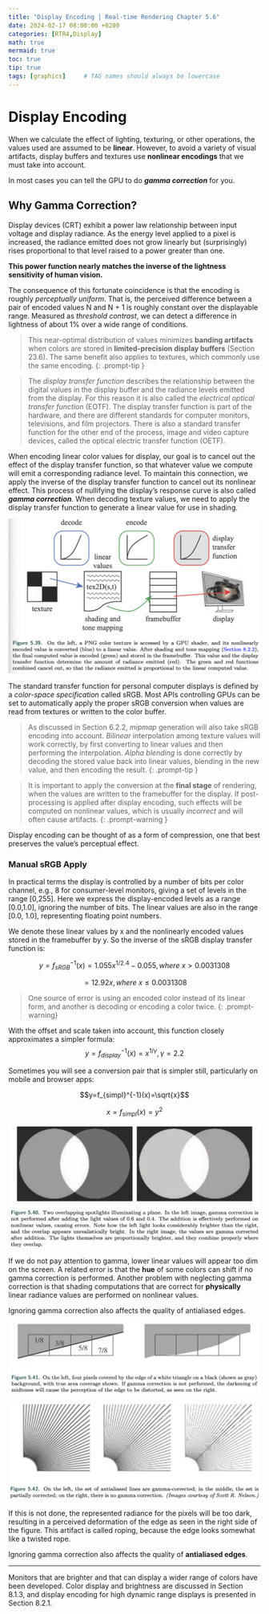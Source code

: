 ```yaml
---
title: "Display Encoding | Real-time Rendering Chapter 5.6"
date: 2024-02-17 08:00:00 +0200
categories: [RTR4,Display]
math: true
mermaid: true
toc: true
tip: true
tags: [graphics]     # TAG names should always be lowercase
---
```

# Display Encoding
When we calculate the effect of lighting, texturing, or other operations, the values used are assumed to be **linear**.
However, to avoid a variety of visual artifacts, display buffers and textures use **nonlinear encodings** that we must take into account.

In most cases you can tell the GPU to do ***gamma correction*** for you.

## Why Gamma Correction?
Display devices (CRT) exhibit a power law relationship between input voltage and display radiance. As the energy level applied to a pixel is increased, the radiance emitted does not grow linearly but (surprisingly) rises proportional to that level raised to a power greater than one.

**This power function nearly matches the inverse of the lightness sensitivity of human vision.**

The consequence of this fortunate coincidence is that the encoding is roughly *perceptually uniform*. That is, the perceived difference between a pair of encoded values N and N + 1 is roughly constant over the displayable range. Measured as *threshold contrast*, we can detect a difference in lightness of about 1% over a wide range of conditions. 

> This near-optimal distribution of values minimizes **banding artifacts** when colors are stored in **limited-precision display buffers** (Section 23.6). The same benefit also applies to textures, which commonly use the same encoding.
{: .prompt-tip }


> The *display transfer function* describes the relationship between the digital values in the display buffer and the radiance levels emitted from the display. For this reason it is also called the *electrical optical transfer function* (EOTF). The display transfer function is part of the hardware, and there are different standards for computer monitors, televisions, and film projectors. There is also a standard transfer function for the other end of the process, image and video capture devices, called the optical electric transfer function (OETF).

When encoding linear color values for display, our goal is to cancel out the effect of the display transfer function, so that whatever value we compute will emit a corresponding radiance level. To maintain this connection, we apply the inverse of the display transfer function to cancel out its nonlinear effect. This process of nullifying the display’s response curve is also called ***gamma correction***. When decoding texture values, we need to apply the display transfer function to generate a linear value for use in shading.

![picture 1](</images/2024-02-18_21.08.31.png>)

The standard transfer function for personal computer displays is defined by a *color-space specification* called sRGB. Most APIs controlling GPUs can be set to automatically apply the proper sRGB conversion when values are read from textures or written to the color buffer.
> As discussed in Section 6.2.2, *mipmap* generation will also take sRGB encoding into account. 
> *Bilinear* interpolation among texture values will work correctly, by first converting to linear values and then performing the interpolation. 
> *Alpha blending* is done correctly by decoding the stored value back into linear values, blending in the new value, and then encoding the result.
{: .prompt-tip }

> It is important to apply the conversion at the **final stage** of rendering, when the values are written to the framebuffer for the display. If post-processing is applied after display encoding, such effects will be computed on nonlinear values, which is usually *incorrect* and will often cause artifacts. 
{: .prompt-warning }
 
Display encoding can be thought of as a form of compression, one that best preserves the value’s perceptual effect.

### Manual sRGB Apply

In practical terms the display is controlled by a number of bits per color channel, e.g., 8 for consumer-level monitors, giving a set of levels in the range [0,255]. Here we express the display-encoded levels as a range [0.0,1.0], ignoring the number of bits. The linear values are also in the range [0.0, 1.0], representing floating point numbers.

We denote these linear values by x and the nonlinearly encoded values stored in the framebuffer by y. So the inverse of the sRGB display transfer function is:

$$y=f_{sRGB}^{-1}(x)=1.055x^{1/2.4}-0.055,where\ x>0.0031308$$

$$=12.92x, where\ x\leq0.0031308$$

> One source of error is using an encoded color instead of its linear form, and another is decoding or encoding a color twice.
{: .prompt-warning}

With the offset and scale taken into account, this function closely approximates a simpler formula: $$y=f_{display}^{-1}(x)=x^{1/\gamma}, \gamma = 2.2$$

Sometimes you will see a conversion pair that is simpler still, particularly on mobile and browser apps:

$$y=f_{simpl}^{-1}(x)=\sqrt{x}$$

$$x=f_{simpl}(x)=y^2$$

![picture 0](</images/2024-02-19_11.46.42.png>)

If we do not pay attention to gamma, lower linear values will appear too dim on the screen. A related error is that the **hue** of some colors can shift if no gamma correction is performed. Another problem with neglecting gamma correction is that shading computations that are correct for **physically** linear radiance values are performed on nonlinear values.

Ignoring gamma correction also affects the quality of antialiased edges.

![picture 1](</images/2024-02-19_11.52.11.png>)

![picture 2](</images/2024-02-19_11.52.24.png>)

If this is not done, the represented radiance for the pixels will be too dark, resulting in a perceived deformation of the edge as seen in the right side of the figure. This artifact is called roping, because the edge looks somewhat like a twisted rope.

Ignoring gamma correction also affects the quality of **antialiased edges**.

---

Monitors that are brighter and that can display a wider range of colors have been developed. Color display and brightness are discussed in Section 8.1.3, and display encoding for high dynamic range displays is presented in Section 8.2.1.